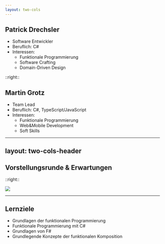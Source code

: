 ```yaml
---
layout: two-cols
---
```


## Patrick Drechsler

- Software Entwickler
- Beruflich: C#
- Interessen:
    - Funktionale Programmierung
    - Software Crafting
    - Domain-Driven Design

::right::

## Martin Grotz

- Team Lead
- Beruflich: C#, TypeScript/JavaScript
- Interessen:
    - Funktionale Programmierung
    - Web&Mobile Development
    - Soft Skills

---
layout: two-cols-header
---

## Vorstellungsrunde & Erwartungen

::right::

<img
  class="absolute bottom-20 right-10 w-150"
  src="/images/meerkats.jpg"
/>

---

## Lernziele

- Grundlagen der funktionalen Programmierung
- Funktionale Programmierung mit C#
- Grundlagen von F#
- Grundlegende Konzepte der funktionalen Komposition
